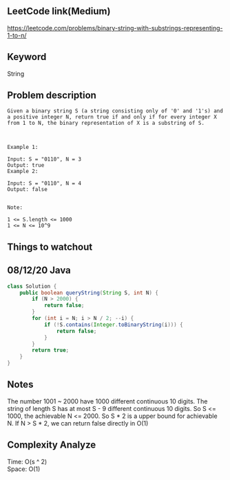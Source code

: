 ## LeetCode link(Medium)
https://leetcode.com/problems/binary-string-with-substrings-representing-1-to-n/

## Keyword
String

## Problem description
```
Given a binary string S (a string consisting only of '0' and '1's) and a positive integer N, return true if and only if for every integer X from 1 to N, the binary representation of X is a substring of S.

 

Example 1:

Input: S = "0110", N = 3
Output: true
Example 2:

Input: S = "0110", N = 4
Output: false
 

Note:

1 <= S.length <= 1000
1 <= N <= 10^9
```





## Things to watchout

## 08/12/20 Java

```java
class Solution {
    public boolean queryString(String S, int N) {
        if (N > 2000) {
            return false;
        }
        for (int i = N; i > N / 2; --i) {
            if (!S.contains(Integer.toBinaryString(i))) {
                return false;
            }
        }
        return true;
    }
}

```

## Notes

The number 1001 ~ 2000 have 1000 different continuous 10 digits.
The string of length S has at most S - 9 different continuous 10 digits.
So S <= 1000, the achievable N <= 2000.
So S * 2 is a upper bound for achievable N.
If N > S * 2, we can return false directly in O(1)


## Complexity Analyze
Time: O(s ^ 2) \
Space: O(1)